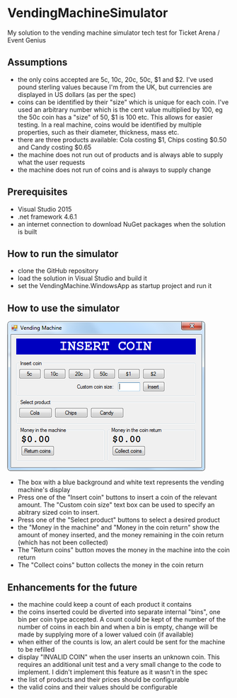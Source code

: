 # VendingMachineSimulator
My solution to the vending machine simulator tech test for Ticket Arena / Event Genius

## Assumptions
* the only coins accepted are 5c, 10c, 20c, 50c, $1 and $2. I've used pound sterling values because I'm from the UK, but currencies are displayed in US dollars (as per the spec)
* coins can be identified by their "size" which is unique for each coin. I've used an arbitrary number which is the cent value multiplied by 100, eg the 50c coin has a "size" of 50, $1 is 100 etc. This allows for easier testing. In a real machine, coins would be identified by multiple properties, such as their diameter, thickness, mass etc.
* there are three products available: Cola costing $1, Chips costing $0.50 and Candy costing $0.65
* the machine does not run out of products and is always able to supply what the user requests
* the machine does not run of coins and is always to supply change

## Prerequisites
* Visual Studio 2015
* .net framework 4.6.1
* an internet connection to download NuGet packages when the solution is built

## How to run the simulator
* clone the GitHub repository
* load the solution in Visual Studio and build it
* set the VendingMachine.WindowsApp as startup project and run it

## How to use the simulator
![alt text](VendingMachine.png)
* The box with a blue background and white text represents the vending machine's display
* Press one of the "Insert coin" buttons to insert a coin of the relevant amount. The "Custom coin size" text box can be used to specify an abitrary sized coin to insert.
* Press one of the "Select product" buttons to select a desired product
* the "Money in the machine" and "Money in the coin return" show the amount of money inserted, and the money remaining in the coin return (which has not been collected)
* The "Return coins" button moves the money in the machine into the coin return
* The "Collect coins" button collects the money in the coin return

## Enhancements for the future
* the machine could keep a count of each product it contains
* the coins inserted could be diverted into separate internal "bins", one bin per coin type accepted. A count could be kept of the number of the number of coins in each bin and when a bin is empty, change will be made by supplying more of a lower valued coin (if available)
* when either of the counts is low, an alert could be sent for the machine to be refilled
* display "INVALID COIN" when the user inserts an unknown coin. This requires an additional unit test and a very small change to the code to implement. I didn't implement this feature as it wasn't in the spec
* the list of products and their prices should be configurable
* the valid coins and their values should be configurable
